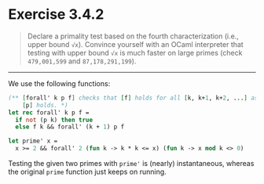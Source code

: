 # Exercise 3.4.2

> Declare a primality test based on the fourth characterization (i.e., upper bound `√x`).
> Convince yourself with an OCaml interpreter that testing with upper bound `√x` is much faster on large primes (check `479,001,599` and `87,178,291,199`).

---

We use the following functions:
```ocaml
(** [forall' k p f] checks that [f] holds for all [k, k+1, k+2, ...] as long as
    [p] holds. *)
let rec forall' k p f =
  if not (p k) then true
  else f k && forall' (k + 1) p f

let prime' x =
  x >= 2 && forall' 2 (fun k -> k * k <= x) (fun k -> x mod k <> 0)
```
Testing the given two primes with `prime'` is (nearly) instantaneous, whereas the original `prime` function just keeps on running.
